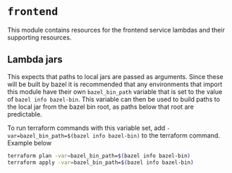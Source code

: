 # `frontend`

This module contains resources for the frontend service lambdas and their supporting resources.

## Lambda jars

This expects that paths to local jars are passed as arguments. Since these will be built by bazel it
is recommended that any environments that import this module have their own `bazel_bin_path`
variable that is set to the value of `bazel info bazel-bin`. This variable can then be used to build
paths to the local jar from the bazel bin root, as paths below that root are predictable.

To run terraform commands with this variable set, add `-var=bazel_bin_path=$(bazel info bazel-bin)`
to the terraform command. Example below

```bash
terraform plan -var=bazel_bin_path=$(bazel info bazel-bin)
terraform apply -var=bazel_bin_path=$(bazel info bazel-bin)
```
